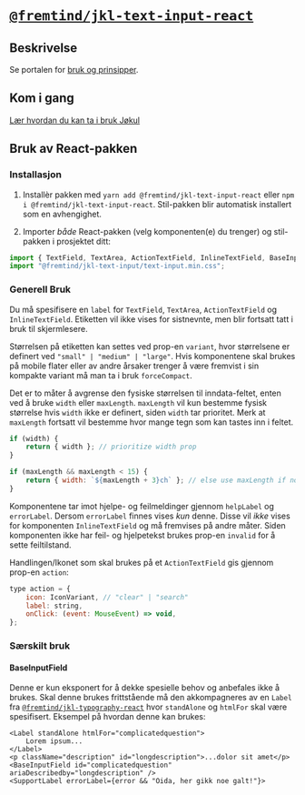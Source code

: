 # [`@fremtind/jkl-text-input-react`](https://fremtind.github.io/jokul/komponenter/textinput)

## Beskrivelse

Se portalen for [bruk og prinsipper](https://fremtind.github.io/jokul/komponenter/textinput).

## Kom i gang

[Lær hvordan du kan ta i bruk Jøkul](https://fremtind.github.io/jokul/developer/getting-started/)

## Bruk av React-pakken

### Installasjon

1. Installèr pakken med `yarn add @fremtind/jkl-text-input-react` eller `npm i @fremtind/jkl-text-input-react`. Stil-pakken blir automatisk installert som en avhengighet.

2. Importer _både_ React-pakken (velg komponenten(e) du trenger) og stil-pakken i prosjektet ditt:

```js
import { TextField, TextArea, ActionTextField, InlineTextField, BaseInputField } from "@fremtind/jkl-text-input-react";
import "@fremtind/jkl-text-input/text-input.min.css";
```

### Generell Bruk

Du må spesifisere en `label` for `TextField`, `TextArea`, `ActionTextField` og `InlineTextField`. Etiketten vil ikke vises for sistnevnte, men blir fortsatt tatt i bruk til skjermlesere.

Størrelsen på etiketten kan settes ved prop-en `variant`, hvor størrelsene er definert ved `"small" | "medium" | "large"`. Hvis komponentene skal brukes på mobile flater eller av andre årsaker trenger å være fremvist i sin kompakte variant må man ta i bruk `forceCompact`.

Det er to måter å avgrense den fysiske størrelsen til inndata-feltet, enten ved å bruke `width` eller `maxLength`. `maxLength` vil kun bestemme fysisk størrelse hvis `width` ikke er definert, siden `width` tar prioritet. Merk at `maxLength` fortsatt vil bestemme hvor mange tegn som kan tastes inn i feltet.

```jsx
if (width) {
    return { width }; // prioritize width prop
}

if (maxLength && maxLength < 15) {
    return { width: `${maxLength + 3}ch` }; // else use maxLength if not large
}
```

Komponentene tar imot hjelpe- og feilmeldinger gjennom `helpLabel` og `errorLabel`. Dersom `errorLabel` finnes vises _kun_ denne. Disse vil _ikke_ vises for komponenten `InlineTextField` og må fremvises på andre måter. Siden komponenten ikke har feil- og hjelpetekst brukes prop-en `invalid` for å sette feiltilstand.

Handlingen/Ikonet som skal brukes på et `ActionTextField` gis gjennom prop-en `action`:

```jsx
type action = {
    icon: IconVariant, // "clear" | "search"
    label: string,
    onClick: (event: MouseEvent) => void,
};
```

### Særskilt bruk

#### BaseInputField

Denne er kun eksponert for å dekke spesielle behov og anbefales ikke å brukes.
Skal denne brukes frittstående må den akkompagneres av en `Label` fra [`@fremtind/jkl-typography-react`](https://fremtind.github.io/jokul/komponenter/Typography) hvor `standAlone` og `htmlFor` skal være spesifisert. Eksempel på hvordan denne kan brukes:

```tsx
<Label standAlone htmlFor="complicatedquestion">
    Lorem ipsum...
</Label>
<p className="description" id="longdescription">...dolor sit amet</p>
<BaseInputField id="complicatedquestion" ariaDescribedby="longdescription" />
<SupportLabel errorLabel={error && "Oida, her gikk noe galt!"}>
```
